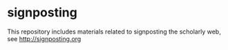 # signposting
This repository includes materials related to signposting the scholarly web, see http://signposting.org
